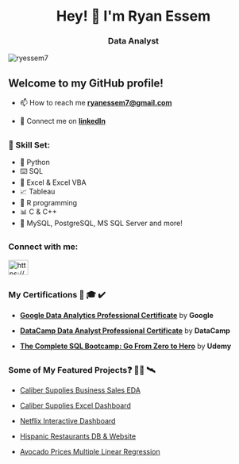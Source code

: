 <h1 align="center">Hey! 👋 I'm Ryan Essem</h1>
<h3 align="center">Data Analyst</h3>

<p align="left"> <img src="https://komarev.com/ghpvc/?username=ryessem7&label=Profile%20views&color=0e75b6&style=flat" alt="ryessem7" /> </p>

## Welcome to my GitHub profile!
  
- 📫 How to reach me **ryanessem7@gmail.com**

- 🤝 Connect me on **[linkedIn](https://www.linkedin.com/in/ryan-e-52950824a/)**

##

### 🧮 Skill Set:
- 🐍 Python
- ⌨️ SQL
- 🔢 Excel & Excel VBA
- 📈 Tableau 
- 🎯 R programming
- 📊 C & C++
- 📝 MySQL, PostgreSQL, MS SQL Server
  and more!

##

<h3 align="left">Connect with me:</h3>
<p align="left">
<a href="https://www.linkedin.com/in/ryan-e-52950824a//" target="blank"><img align="center" src="https://raw.githubusercontent.com/rahuldkjain/github-profile-readme-generator/master/src/images/icons/Social/linked-in-alt.svg" alt="https://www.linkedin.com/in/ryan-e-52950824a/" height="30" width="40" /></a>
</p>


##
### My Certifications 📜 🎓 ✔️

- [**Google Data Analytics Professional Certificate**](https://coursera.org/verify/professional-cert/82GWUN7AA2LB) by **Google**

- [**DataCamp Data Analyst Professional Certificate**](https://www.datacamp.com/certificate/DA0024410007380) by **DataCamp**

- [**The Complete SQL Bootcamp: Go From Zero to Hero**](https://www.udemy.com/certificate/UC-a0b8d734-0741-4779-abbe-5e77b78b1d92/) by **Udemy**

##
### Some of My Featured Projects❓ 👨‍💻 🛰️

- [Caliber Supplies Business Sales EDA](https://github.com/ryessem7/SalesEDA)

- [Caliber Supplies Excel Dashboard](https://github.com/ryessem7/SalesDASH)

- [Netflix Interactive Dashboard](https://public.tableau.com/app/profile/ryan.essem/viz/NetflixDashBoard_16895668160690/NetlfixDashboard)

- [Hispanic Restaurants DB & Website](https://github.com/ryessem7/Group6-Final-INST377SP2022)

- [Avocado Prices Multiple Linear Regression](https://github.com/ryessem7/AvocadoMLR)
